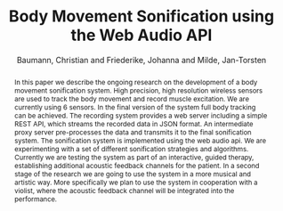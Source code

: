 --- 
title: "Body Movement Sonification using the Web Audio API" 
abstract: "In this paper we describe the ongoing research on the development of a body movement sonification system. High precision, high resolution wireless sensors are used to track the body movement and record muscle excitation. We are currently using 6 sensors. In the final version of the system full body tracking can be achieved. The recording system provides a web server including a simple REST API, which streams the recorded data in JSON format. An intermediate proxy server pre-processes the data and transmits it to the final sonification system. The sonification system is implemented using the web audio api. We are experimenting with a set of different sonification strategies and algorithms. Currently we are testing the system as part of an interactive, guided therapy, establishing additional acoustic feedback channels for the patient. In a second stage of the research we are going to use the system in a more musical and artistic way. More specifically we plan to use the system in cooperation with a violist, where the acoustic feedback channel will be integrated into the performance." 
address: "Berlin" 
author: "Baumann, Christian and Friederike, Johanna and Milde, Jan-Torsten"
webAuthor: "Christian Baumann, Johanna Friederike, Jan-Torsten Milde" 
booktitle: "Proceedings of the International Web Audio Conference" 
editor: "Monschke, Jan and Guttandin, Christoph and Schnell, Norbert and Jenkinson, Thomas and Schaedler, Jack" 
month: "Proceedings of the International Web Audio Conference"
pages: "1-4" 
publisher: "TU Berlin" 
series: "WAC '18"
track: "Paper"  
year: "2018" 
id: "2018_5" 
tags: year2018
media: none 
pdflink: /_data/papers/pdf/2018/2018_5.pdf
ISSN: 2663-5844
---